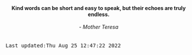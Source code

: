 
<div align="center"><b><span>Kind words can be short and easy to speak, but their echoes are truly endless.</span></b><br><br><i> - Mother Teresa</i></div>
<br><br><kbd>Last updated:Thu Aug 25 12:47:22 2022</kbd>